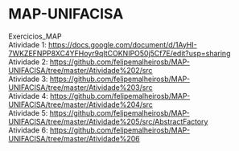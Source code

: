 # MAP-UNIFACISA

Exercicios_MAP<br>
Atividade 1: https://docs.google.com/document/d/1AyHI-7WKZEFNPP8XC4YFHoyr9qItCOKNIPO50j5Cf7E/edit?usp=sharing<br>
Atividade 2: https://github.com/felipemalheirosb/MAP-UNIFACISA/tree/master/Atividade%202/src<br>
Atividade 3: https://github.com/felipemalheirosb/MAP-UNIFACISA/tree/master/Atividade%203/src<br>
Atividade 4: https://github.com/felipemalheirosb/MAP-UNIFACISA/tree/master/Atividade%204/src<br>
Atividade 5: https://github.com/felipemalheirosb/MAP-UNIFACISA/tree/master/Atividade%205/src/AbstractFactory<br>
Atividade 6: https://github.com/felipemalheirosb/MAP-UNIFACISA/tree/master/Atividade%206<br>
